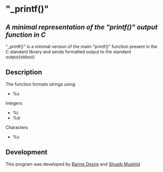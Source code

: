 # "_printf()"
## _A minimal representation of the "printf()" output function in C_

"_printf()" is a minimal version of the maiin "printf()" function present in the C standard library and sends formatted output to the standard output(stdout)

## Description

The function formats strings using
- %s

Integers
- %i
- %d

Characters
- %c


## Development

This program was developed by [Barine Desire](https://github.com/Dessira) and [Shuaib Mujahid](https://github.com/AngryPacifist)

